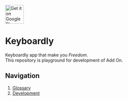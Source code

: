 <a href="https://play.google.com/store/apps/details?id=app.keyboardly.android"><img alt="Get it on Google Play" src="https://play.google.com/intl/en_us/badges/images/generic/en-play-badge.png" height=60px /></a>

# Keyboardly
Keyboardly app that make you *Freedom*.
<br>
This repository is playground for development of Add On.

## Navigation
1. [Glossary](/doc/Glossary.md)
2. [Development](/doc/Addon.md)
